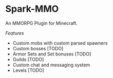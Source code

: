 # Spark-MMO

An MMORPG Plugin for Minecraft.


*Features*
- Custom mobs with custom parsed spawners
- Custom bosses [TODO]
- Armor Sets and Set bonuses [TODO]
- Guilds [TODO]
- Custom chat and messaging system
- Levels [TODO]
